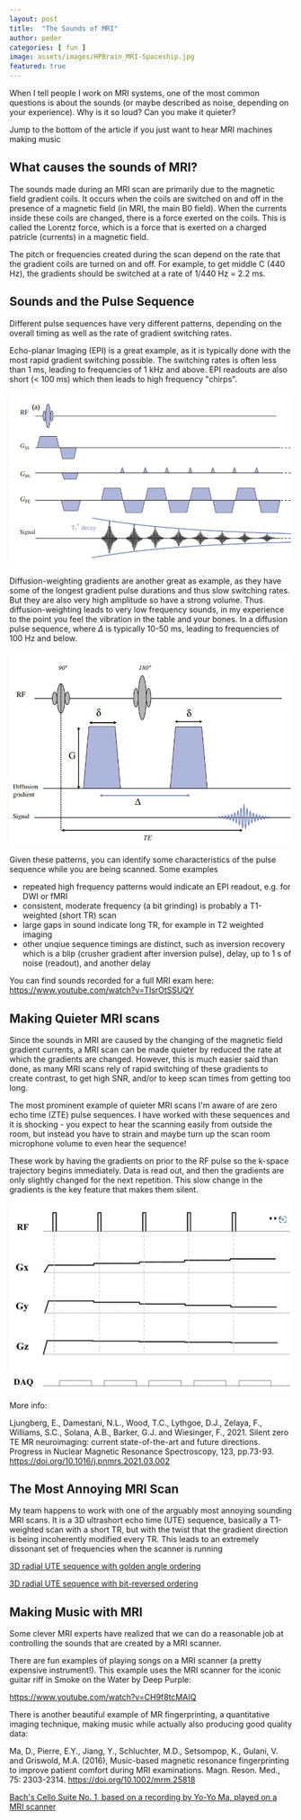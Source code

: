 ```yaml
---
layout: post
title:  "The Sounds of MRI"
author: peder
categories: [ fun ]
image: assets/images/HPBrain_MRI-Spaceship.jpg
featured: true
---
```

When I tell people I work on MRI systems, one of the most common questions is about the sounds (or maybe described as noise, depending on your experience).  Why is it so loud?  Can you make it quieter?

Jump to the bottom of the article if you just want to hear MRI machines making music

## What causes the sounds of MRI?

The sounds made during an MRI scan are primarily due to the magnetic field gradient coils.  It occurs when the coils are switched on and off in the presence of a magnetic field (in MRI, the main B0 field).  When the currents inside these coils are changed, there is a force exerted on the coils.  This is called the Lorentz force, which is a force that is exerted on a charged patricle (currents) in a magnetic field.  

The pitch or frequencies created during the scan depend on the rate that the gradient coils are turned on and off.  For example, to get middle C (440 Hz), the gradients should be switched at a rate of 1/440 Hz = 2.2 ms.

## Sounds and the Pulse Sequence

Different pulse sequences have very different patterns, depending on the overall timing as well as the rate of gradient switching rates.

Echo-planar Imaging (EPI) is a great example, as it is typically done with the most rapid gradient switching possible.  The switching rates is often less than 1 ms, leading to frequencies of 1 kHz and above.  EPI readouts are also short (< 100 ms) which then leads to high frequency "chirps".

![Echo planar imaging (EPI) sequence](../assets/images/EPI%20sequence.jpg)

Diffusion-weighting gradients are another great as example, as they have some of the longest gradient pulse durations and thus slow switching rates.  But they are also very high amplitude so have a strong volume.  Thus diffusion-weighting leads to very low frequency sounds, in my experience to the point you feel the vibration in the table and your bones.  In a diffusion pulse sequence, where $\Delta$ is typically 10-50 ms, leading to frequencies of 100 Hz and below.

![Diffusion Pulse sequence, where $\Delta$ is on the order of 10s of ms](../assets/images/Spin-echo%20diffusion%20sequence.jpg)

Given these patterns, you can identify some characteristics of the pulse sequence while you are being scanned.  Some examples
* repeated high frequency patterns would indicate an EPI readout, e.g. for DWI or fMRI
* consistent, moderate frequency (a bit grinding) is probably a T1-weighted (short TR) scan
* large gaps in sound indicate long TR, for example in T2 weighted imaging
* other unqiue sequence timings are distinct, such as inversion recovery which is a blip (crusher gradient after inversion pulse), delay, up to 1 s of noise (readout), and another delay

You can find sounds recorded for a full MRI exam here: https://www.youtube.com/watch?v=TIsrOtSSUQY

## Making Quieter MRI scans

Since the sounds in MRI are caused by the changing of the magnetic field gradient currents, a MRI scan can be made quieter by reduced the rate at which the gradients are changed.  However, this is much easier said than done, as many MRI scans rely of rapid switching of these gradients to create contrast, to get high SNR, and/or to keep scan times from getting too long.

The most prominent example of quieter MRI scans I'm aware of are zero echo time (ZTE) pulse sequences.  I have worked with these sequences and it is shocking - you expect to hear the scanning easily from outside the room, but instead you have to strain and maybe turn up the scan room microphone volume to even hear the sequence!

These work by having the gradients on prior to the RF pulse so the k-space trajectory begins immediately.  Data is read out, and then the gradients are only slightly changed for the next repetition.  This slow change in the gradients is the key feature that makes them silent.

![ZTE Pulse Sequence](../assets/images/ZTE%20pulse%20sequence.jpg)

More info:

Ljungberg, E., Damestani, N.L., Wood, T.C., Lythgoe, D.J., Zelaya, F., Williams, S.C., Solana, A.B., Barker, G.J. and Wiesinger, F., 2021. Silent zero TE MR neuroimaging: current state-of-the-art and future directions. Progress in Nuclear Magnetic Resonance Spectroscopy, 123, pp.73-93. https://doi.org/10.1016/j.pnmrs.2021.03.002 

## The Most Annoying MRI Scan

My team happens to work with one of the arguably most annoying sounding MRI scans.  It is a 3D ultrashort echo time (UTE) sequence, basically a T1-weighted scan with a short TR, but with the twist that the gradient direction is being incoherently modified every TR.  This leads to an extremely dissonant set of frequencies when the scanner is running

[3D radial UTE sequence with golden angle ordering](../assets/audio/UTE%20golden%20spaceship.wav)

[3D radial UTE sequence with bit-reversed ordering](../assets/audio/UTE%20reverse%20spaceship.wav)


## Making Music with MRI

Some clever MRI experts have realized that we can do a reasonable job at controlling the sounds that are created by a MRI scanner.

There are fun examples of playing songs on a MRI scanner (a pretty expensive instrument!).  This example uses the MRI scanner for the iconic guitar riff in Smoke on the Water by Deep Purple:

https://www.youtube.com/watch?v=CH9f8tcMAIQ

There is another beautiful example of MR fingerprinting, a quantitative imaging technique, making music while actually also producing good quality data:

Ma, D., Pierre, E.Y., Jiang, Y., Schluchter, M.D., Setsompop, K., Gulani, V. and Griswold, M.A. (2016), Music-based magnetic resonance fingerprinting to improve patient comfort during MRI examinations. Magn. Reson. Med., 75: 2303-2314. https://doi.org/10.1002/mrm.25818 

[Bach's Cello Suite No. 1, based on a recording by Yo-Yo Ma, played on a MRI scanner](https://onlinelibrary.wiley.com/action/downloadSupplement?doi=10.1002%2Fmrm.25818&file=mrm25818-sup-0006-suppinfo06.mp3)